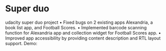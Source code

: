 # Super duo
udacity super duo project
•	Fixed bugs on 2 existing apps Alexandria, a book list app, and Football Scores. 
•	Implemented barcode scanning function for Alexandria app and collection widget for Football Scores app. 
•	Improved app accessibility by providing content description and RTL layout support.
Demo:
